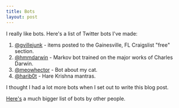 ```yaml
---
title: Bots
layout: post
---
```


I really like bots. Here's a list of Twitter bots I've made:


1. [@gvillejunk](https://twitter.com/gvillejunk) - items posted to the
  Gainesville, FL Craigslist "free" section.
2. [@hmmdarwin](https://twitter.com/hmmdarwin) - Markov bot trained on the major
  works of Charles Darwin.
3. [@meowhector](https://twitter.com/meowhector) - Bot about my cat.
4. [@harib0t](https://twitter.com/harib0t) - Hare Krishna mantras.

I thought I had a lot more bots when I set out to write this blog post.

[Here's](https://twitter.com/heyaudy/lists/bots) a much bigger list of bots by
other people.
